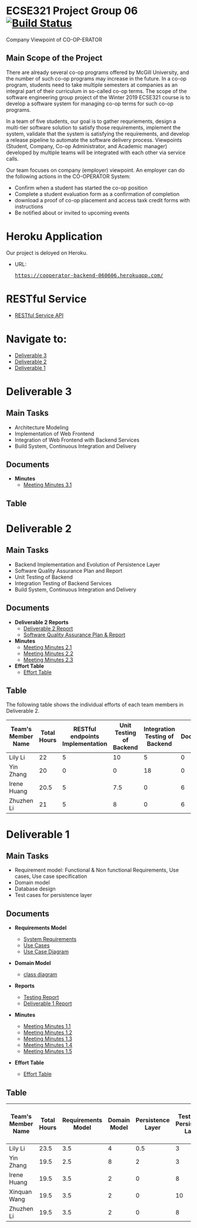 # ECSE321 Project Group 06 [![Build Status](https://travis-ci.com/McGill-ECSE321-Winter2019/ecse321-group-project-06.svg?token=1hWgpGRW29zUadc5ySpu&branch=master)](https://travis-ci.com/McGill-ECSE321-Winter2019/ecse321-group-project-06)
 Company Viewpoint of CO-OP-ERATOR

## Main Scope of the Project
There are already several co-op programs offered by McGill University, and the number of such co-op programs may increase in the future. In a co-op program, students need to take multiple semesters at companies as an integral part of their curriculum in so-called co-op terms. The scope of the software engineering group project of the Winter 2019 ECSE321 course is to develop a software system for managing co-op terms for such co-op programs. 

In a team of five students, our goal is to gather requriements, design a multi-tier software solution to satisfy those requirements, implement the system, validate that the system is satisfying the requirements, and develop a release pipeline to automate the software delivery process. Viewpoints (Student, Company, Co-op Administrator, and Academic manager) developed by multiple teams will be integrated with each other via service calls. 

Our team focuses on company (employer) viewpoint. An employer can do the following actions in the CO-OPERATOR System:
- Confirm when a student has started the co-op position
- Complete a student evaluation form as a confirmation of completion 
- download a proof of co-op placement and access taxk credit forms with instructions 
- Be notified about or invited to upcoming events

# Heroku Application
Our project is deloyed on Heroku. 
* URL: <pre>https://cooperator-backend-060606.herokuapp.com/</pre>

# RESTful Service 
- [RESTful Service API](https://github.com/McGill-ECSE321-Winter2019/ecse321-group-project-06/wiki/RESTful-Service-Report)

# Navigate to:
- [Deliverable 3](#deliverable-3)
- [Deliverable 2](#deliverable-2)
- [Deliverable 1](#deliverable-1)
  
# Deliverable 3 
## Main Tasks 
- Architecture Modeling 
- Implementation of Web Frontend 
- Integration of Web Frontend with Backend Services 
- Build System, Continuous Integration and Delivery

## Documents
- **Minutes**
    - [Meeting Minutes 3.1](https://github.com/McGill-ECSE321-Winter2019/ecse321-group-project-06/wiki/Deliverable-3-Meeting-Minutes-3.1)

## Table

# Deliverable 2 
## Main Tasks 
- Backend Implementation and Evolution of Persistence Layer 
- Software Quality Assurance Plan and Report 
- Unit Testing of Backend 
- Integration Testing of Backend Services 
- Build System, Continuous Integration and Delivery

## Documents 
- **Deliverable 2 Reports**
    - [Deliverable 2 Report](https://github.com/McGill-ECSE321-Winter2019/ecse321-group-project-06/wiki/Deliverable-2-Report)
    - [Software Quality Assurance Plan & Report](https://github.com/McGill-ECSE321-Winter2019/ecse321-group-project-06/wiki/Software-Quality-Assurance-Plan-and-Report)
- **Minutes**
    - [Meeting Minutes 2.1](https://github.com/McGill-ECSE321-Winter2019/ecse321-group-project-06/wiki/Deliverable-2-Meeting-Minutes-2.1)
    - [Meeting Minutes 2.2](https://github.com/McGill-ECSE321-Winter2019/ecse321-group-project-06/wiki/Deliverable-2-Meeting-Minutes-2.2)
    - [Meeting Minutes 2.3](https://github.com/McGill-ECSE321-Winter2019/ecse321-group-project-06/wiki/Deliverable-Meeting-minutes-2.3)
- **Effort Table**
    - [Effort Table](https://github.com/McGill-ECSE321-Winter2019/ecse321-group-project-06/wiki/Deliverable-2-Effort-Table)
    
## Table 
The following table shows the individual efforts of each team members in Deliverable 2. 

| Team's Member Name | Total Hours | RESTful endpoints Implementation | Unit Testing of Backend | Integration Testing of Backend | Documentation | Meeting |
|--------------|----------|-----------|---------|--------|-----------|------------|
| Lily Li            | 22        | 5               | 10            | 5  |0              | 2|
| Yin Zhang          | 20        | 0               | 0             | 18 |0             | 2|                          
| Irene Huang        | 20.5      | 5               | 7.5           | 0  |6             | 2|
| Zhuzhen Li         | 21        | 5               | 8             | 0  |6             | 2|                     

# Deliverable 1
## Main Tasks
- Requirement model: Functional & Non functional Requirements, Use cases, Use case specification
- Domain model
- Database design
- Test cases for persistence layer

## Documents 
    
- **Requirements Model**
    - [System Requirements](https://github.com/McGill-ECSE321-Winter2019/ecse321-group-project-06/wiki/System-Requirements)
    - [Use Cases](https://github.com/McGill-ECSE321-Winter2019/ecse321-group-project-06/wiki/5-Use-Case-Specifications)
    - [Use Case Diagram](https://github.com/McGill-ECSE321-Winter2019/ecse321-group-project-06/wiki/Use-Case-Diagram)

- **Domain Model**
    - [class diagram](https://github.com/McGill-ECSE321-Winter2019/ecse321-group-project-06/wiki/Domain-Model)
    
- **Reports** 
    - [Testing Report](https://github.com/McGill-ECSE321-Winter2019/ecse321-group-project-06/wiki/Deliverable-1-Testing-Report)
    - [Deliverable 1 Report](https://github.com/McGill-ECSE321-Winter2019/ecse321-group-project-06/wiki/Deliverable-1-Report)

- **Minutes**
    - [Meeting Minutes 1.1](https://github.com/McGill-ECSE321-Winter2019/ecse321-group-project-06/wiki/Deliverable-1-Meeting-Minutes-1.1)
    - [Meeting Minutes 1.2](https://github.com/McGill-ECSE321-Winter2019/ecse321-group-project-06/wiki/Deliverable-1-Meeting-Minutes-1.2)
    - [Meeting Minutes 1.3](https://github.com/McGill-ECSE321-Winter2019/ecse321-group-project-06/wiki/Deliverable-1-Meeting-Minutes-1.3)
    - [Meeting Minutes 1.4](https://github.com/McGill-ECSE321-Winter2019/ecse321-group-project-06/wiki/Deliverable-1-Meeting-Minutes-1.4)
    - [Meeting Minutes 1.5](https://github.com/McGill-ECSE321-Winter2019/ecse321-group-project-06/wiki/Deliverable-1-Meeting-Minutes-1.5)
    
- **Effort Table**
    - [Effort Table](https://github.com/McGill-ECSE321-Winter2019/ecse321-group-project-06/wiki/Deliverable-1-Effort-Table)   

## Table 
| Team's Member Name | Total Hours | Requirements Model | Domain Model | Persistence Layer | Testing of  Persistence Layer | Build System and  Continuous Integration | Documentation | Meeting |
|--------------------|-------------|--------------------|--------------|-------------------|-------------------------------|------------------------------------------|---------------|---------|
| Lily Li            |  23.5        |  3.5                |    4     |     0.5      |    3      |    8                                        |  1.5           |  3    |
| Yin Zhang          |  19.5        |  2.5                |    8     |      2       |    3      |    1                                        |  0             |  3     |
| Irene Huang        |  19.5        |  3.5                |    2     |      0       |    8      |    1                                        |  2             |  3     |
| Xinquan Wang       |  19.5        |  3.5                |    2     |      0       |    10     |    1                                        |  0             |   3    |
| Zhuzhen Li         |  19.5        |  3.5                |    2     |      0       |    8      |    1                                        |  2             |   3    |
